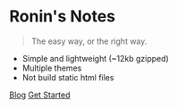 # Ronin's Notes

> The easy way, or the right way.

* Simple and lightweight (~12kb gzipped)
* Multiple themes
* Not build static html files

[Blog](https://execution.icu)
[Get Started](README.md)